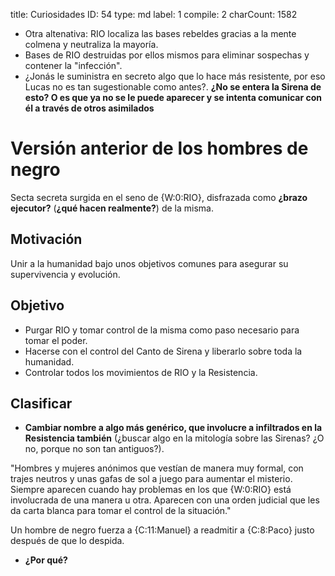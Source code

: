 title:          Curiosidades
ID:             54
type:           md
label:          1
compile:        2
charCount:      1582


- Otra altenativa: RIO localiza las bases rebeldes gracias a la mente colmena y neutraliza la mayoría.
- Bases de RIO destruidas por ellos mismos para eliminar sospechas y contener la "infección".
- ¿Jonás le suministra en secreto algo que lo hace más resistente, por eso Lucas no es tan sugestionable como antes?. **¿No se entera la Sirena de esto? O es que ya no se le puede aparecer y se intenta comunicar con él a través de otros asimilados**


# Versión anterior de los hombres de negro

Secta secreta surgida en el seno de {W:0:RIO}, disfrazada como **¿brazo ejecutor?** (**¿qué hacen realmente?**) de la misma.

## Motivación

Unir a la humanidad bajo unos objetivos comunes para asegurar su supervivencia y evolución.

## Objetivo

- Purgar RIO y tomar control de la misma como paso necesario para tomar el poder.
- Hacerse con el control del Canto de Sirena y liberarlo sobre toda la humanidad.
- Controlar todos los movimientos de RIO y la Resistencia.

## Clasificar

- **Cambiar nombre a algo más genérico, que involucre a infiltrados en la Resistencia también** (¿buscar algo en la mitología sobre las Sirenas? ¿O no, porque no son tan antiguos?).

"Hombres y mujeres anónimos que vestían de manera muy formal, con trajes neutros y unas gafas de sol a juego para aumentar el misterio. Siempre aparecen cuando hay problemas en los que {W:0:RIO} está involucrada de una manera u otra. Aparecen con una orden judicial que les da carta blanca para tomar el control de la situación."

Un hombre de negro fuerza a {C:11:Manuel} a readmitir a {C:8:Paco} justo después de que lo despida.
- **¿Por qué?**